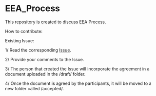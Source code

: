 # EEA_Process
This repository is created to discuss EEA Process.

How to contribute:

Existing Issue:

  1/ Read the corresponding [Issue](https://github.com/EntEthAlliance/EEA_Process/issues).

  2/ Provide your comments to the Issue.

  3/ The person that created the Issue will incorporate the agreement in a document uploaded in the /draft/ folder.

  4/ Once the document is agreed by the participants, it will be moved to a new folder called /accepted/.
